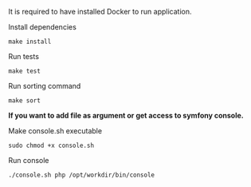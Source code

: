 It is required to have installed Docker to run application.

Install dependencies
```
make install
```

Run tests
```
make test
```

Run sorting command
```
make sort
```

**If you want to add file as argument or get access to symfony console.**

Make console.sh executable
```
sudo chmod +x console.sh
```

Run console
```
./console.sh php /opt/workdir/bin/console
```
